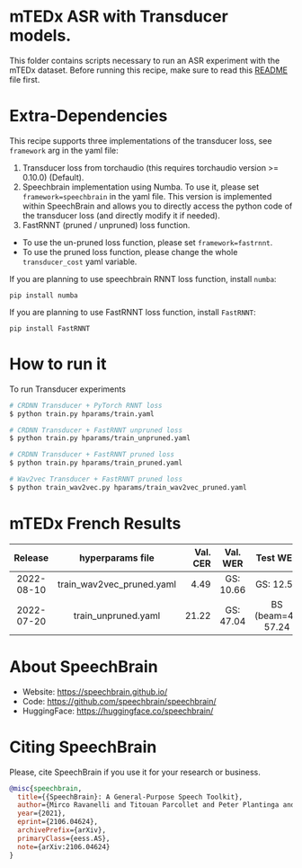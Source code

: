 # mTEDx ASR with Transducer models.
This folder contains scripts necessary to run an ASR experiment with the mTEDx
dataset. Before running this recipe, make sure to read this
[README](../../README.md) file first.

# Extra-Dependencies
This recipe supports three implementations of the transducer loss, see
`framework` arg in the yaml file:
1. Transducer loss from torchaudio (this requires torchaudio version >= 0.10.0)
(Default).
2. Speechbrain implementation using Numba. To use it, please set
`framework=speechbrain` in the yaml file. This version is implemented within
SpeechBrain and  allows you to directly access the python code of the
transducer loss (and directly modify it if needed).
3. FastRNNT (pruned / unpruned) loss function.
  - To use the un-pruned loss function, please set `framework=fastrnnt`.
  - To use the pruned loss function, please change the whole `transducer_cost`
  yaml variable.

If you are planning to use speechbrain RNNT loss function, install `numba`:
```
pip install numba
```

If you are planning to use FastRNNT loss function, install `FastRNNT`:
```
pip install FastRNNT
```

# How to run it

To run Transducer experiments
```bash
# CRDNN Transducer + PyTorch RNNT loss
$ python train.py hparams/train.yaml

# CRDNN Transducer + FastRNNT unpruned loss
$ python train.py hparams/train_unpruned.yaml

# CRDNN Transducer + FastRNNT pruned loss
$ python train.py hparams/train_pruned.yaml

# Wav2vec Transducer + FastRNNT pruned loss
$ python train_wav2vec.py hparams/train_wav2vec_pruned.yaml
```

# mTEDx French Results

| Release | hyperparams file | Val. CER | Val. WER | Test WER | Model link | GPUs |
|:-------------:|:---------------------------:| ------:| :-----------:| :------------------:| --------:| :-----------:|
| 2022-08-10 | train_wav2vec_pruned.yaml |  4.49 | GS: 10.66 | GS: 12.59 | Not Available | 4xV100 32GB |
| 2022-07-20 | train_unpruned.yaml | 21.22 | GS: 47.04 | BS (beam=4): 57.24 | Not Available | 4xV100 32GB |


# **About SpeechBrain**
- Website: https://speechbrain.github.io/
- Code: https://github.com/speechbrain/speechbrain/
- HuggingFace: https://huggingface.co/speechbrain/


# **Citing SpeechBrain**
Please, cite SpeechBrain if you use it for your research or business.

```bibtex
@misc{speechbrain,
  title={{SpeechBrain}: A General-Purpose Speech Toolkit},
  author={Mirco Ravanelli and Titouan Parcollet and Peter Plantinga and Aku Rouhe and Samuele Cornell and Loren Lugosch and Cem Subakan and Nauman Dawalatabad and Abdelwahab Heba and Jianyuan Zhong and Ju-Chieh Chou and Sung-Lin Yeh and Szu-Wei Fu and Chien-Feng Liao and Elena Rastorgueva and François Grondin and William Aris and Hwidong Na and Yan Gao and Renato De Mori and Yoshua Bengio},
  year={2021},
  eprint={2106.04624},
  archivePrefix={arXiv},
  primaryClass={eess.AS},
  note={arXiv:2106.04624}
}
```
